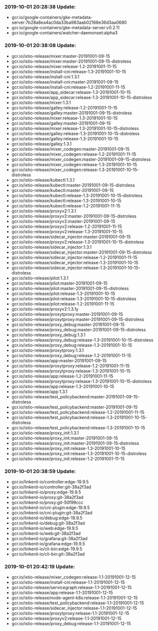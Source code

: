 ### 2019-10-01 20:28:38 Update:

- gcr.io/google-containers/gke-metadata-server:7b28a8ea4ac0da33ba983aab02168e36d3aa0680
- gcr.io/google-containers/gke-metadata-server:v0.2.11
- gcr.io/google-containers/watcher-daemonset:alpha3
### 2019-10-01 20:38:08 Update:

- gcr.io/istio-release/mixer:master-20191001-09-15
- gcr.io/istio-release/mixer:master-20191001-09-15-distroless
- gcr.io/istio-release/mixer:release-1.2-20191001-11-15
- gcr.io/istio-release/install-cni:release-1.3-20191001-10-15
- gcr.io/istio-release/install-cni:1.3.1
- gcr.io/istio-release/install-cni:master-20191001-09-15
- gcr.io/istio-release/install-cni:release-1.2-20191001-11-15
- gcr.io/istio-release/app_sidecar:release-1.3-20191001-10-15
- gcr.io/istio-release/app_sidecar:release-1.3-20191001-10-15-distroless
- gcr.io/istio-release/mixer:1.3.1
- gcr.io/istio-release/galley:release-1.2-20191001-11-15
- gcr.io/istio-release/galley:master-20191001-09-15-distroless
- gcr.io/istio-release/mixer:release-1.3-20191001-10-15
- gcr.io/istio-release/galley:master-20191001-09-15
- gcr.io/istio-release/mixer:release-1.3-20191001-10-15-distroless
- gcr.io/istio-release/galley:release-1.3-20191001-10-15-distroless
- gcr.io/istio-release/galley:release-1.3-20191001-10-15
- gcr.io/istio-release/galley:1.3.1
- gcr.io/istio-release/mixer_codegen:master-20191001-09-15
- gcr.io/istio-release/mixer_codegen:release-1.2-20191001-11-15
- gcr.io/istio-release/mixer_codegen:master-20191001-09-15-distroless
- gcr.io/istio-release/mixer_codegen:release-1.3-20191001-10-15
- gcr.io/istio-release/mixer_codegen:release-1.3-20191001-10-15-distroless
- gcr.io/istio-release/kubectl:1.3.1
- gcr.io/istio-release/kubectl:master-20191001-09-15-distroless
- gcr.io/istio-release/kubectl:master-20191001-09-15
- gcr.io/istio-release/kubectl:release-1.3-20191001-10-15-distroless
- gcr.io/istio-release/kubectl:release-1.3-20191001-10-15
- gcr.io/istio-release/kubectl:release-1.2-20191001-11-15
- gcr.io/istio-release/proxyv2:1.3.1
- gcr.io/istio-release/proxyv2:master-20191001-09-15-distroless
- gcr.io/istio-release/proxyv2:master-20191001-09-15
- gcr.io/istio-release/proxyv2:release-1.2-20191001-11-15
- gcr.io/istio-release/proxyv2:release-1.3-20191001-10-15
- gcr.io/istio-release/sidecar_injector:master-20191001-09-15
- gcr.io/istio-release/proxyv2:release-1.3-20191001-10-15-distroless
- gcr.io/istio-release/sidecar_injector:1.3.1
- gcr.io/istio-release/sidecar_injector:master-20191001-09-15-distroless
- gcr.io/istio-release/sidecar_injector:release-1.2-20191001-11-15
- gcr.io/istio-release/sidecar_injector:release-1.3-20191001-10-15
- gcr.io/istio-release/sidecar_injector:release-1.3-20191001-10-15-distroless
- gcr.io/istio-release/pilot:1.3.1
- gcr.io/istio-release/pilot:master-20191001-09-15
- gcr.io/istio-release/pilot:master-20191001-09-15-distroless
- gcr.io/istio-release/pilot:release-1.3-20191001-10-15
- gcr.io/istio-release/pilot:release-1.3-20191001-10-15-distroless
- gcr.io/istio-release/pilot:release-1.2-20191001-11-15
- gcr.io/istio-release/proxyv2:1.3.1y
- gcr.io/istio-release/proxytproxy:master-20191001-09-15
- gcr.io/istio-release/proxytproxy:master-20191001-09-15-distroless
- gcr.io/istio-release/proxy_debug:master-20191001-09-15
- gcr.io/istio-release/proxy_debug:master-20191001-09-15-distroless
- gcr.io/istio-release/proxy_debug:1.3.1
- gcr.io/istio-release/proxy_debug:release-1.3-20191001-10-15-distroless
- gcr.io/istio-release/proxy_debug:release-1.3-20191001-10-15
- gcr.io/istio-release/proxytproxy:1.3.1
- gcr.io/istio-release/proxy_debug:release-1.2-20191001-11-15
- gcr.io/istio-release/app:master-20191001-09-15
- gcr.io/istio-release/proxytproxy:release-1.2-20191001-11-15
- gcr.io/istio-release/proxytproxy:release-1.3-20191001-10-15
- gcr.io/istio-release/app:release-1.2-20191001-11-15
- gcr.io/istio-release/proxytproxy:release-1.3-20191001-10-15-distroless
- gcr.io/istio-release/app:release-1.3-20191001-10-15
- gcr.io/istio-release/app:1.3.1
- gcr.io/istio-release/test_policybackend:master-20191001-09-15-distroless
- gcr.io/istio-release/test_policybackend:master-20191001-09-15
- gcr.io/istio-release/test_policybackend:release-1.2-20191001-11-15
- gcr.io/istio-release/test_policybackend:release-1.3-20191001-10-15-distroless
- gcr.io/istio-release/test_policybackend:release-1.3-20191001-10-15
- gcr.io/istio-release/proxy_init:1.3.1
- gcr.io/istio-release/proxy_init:master-20191001-09-15
- gcr.io/istio-release/proxy_init:master-20191001-09-15-distroless
- gcr.io/istio-release/proxy_init:release-1.3-20191001-10-15
- gcr.io/istio-release/proxy_init:release-1.3-20191001-10-15-distroless
- gcr.io/istio-release/proxy_init:release-1.2-20191001-11-15
### 2019-10-01 20:38:59 Update:

- gcr.io/linkerd-io/controller:edge-19.9.5
- gcr.io/linkerd-io/controller:git-38a2f3ad
- gcr.io/linkerd-io/proxy:edge-19.9.5
- gcr.io/linkerd-io/proxy:git-38a2f3ad
- gcr.io/linkerd-io/proxy:git-50f99ccc
- gcr.io/linkerd-io/cni-plugin:edge-19.9.5
- gcr.io/linkerd-io/cni-plugin:git-38a2f3ad
- gcr.io/linkerd-io/debug:edge-19.9.5
- gcr.io/linkerd-io/debug:git-38a2f3ad
- gcr.io/linkerd-io/web:edge-19.9.5
- gcr.io/linkerd-io/web:git-38a2f3ad
- gcr.io/linkerd-io/grafana:git-38a2f3ad
- gcr.io/linkerd-io/grafana:edge-19.9.5
- gcr.io/linkerd-io/cli-bin:edge-19.9.5
- gcr.io/linkerd-io/cli-bin:git-38a2f3ad
### 2019-10-01 20:42:19 Update:

- gcr.io/istio-release/mixer_codegen:release-1.1-20191001-12-15
- gcr.io/istio-release/install-cni:release-1.1-20191001-12-15
- gcr.io/istio-release/servicegraph:release-1.1-20191001-12-15
- gcr.io/istio-release/app:release-1.1-20191001-12-15
- gcr.io/istio-release/node-agent-k8s:release-1.1-20191001-12-15
- gcr.io/istio-release/test_policybackend:release-1.1-20191001-12-15
- gcr.io/istio-release/sidecar_injector:release-1.1-20191001-12-15
- gcr.io/istio-release/proxytproxy:release-1.1-20191001-12-15
- gcr.io/istio-release/proxyv2:release-1.1-20191001-12-15
- gcr.io/istio-release/proxy_debug:release-1.1-20191001-12-15
